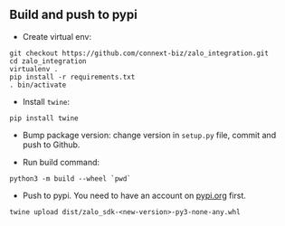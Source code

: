 ## Build and push to pypi
- Create virtual env:
```
git checkout https://github.com/connext-biz/zalo_integration.git
cd zalo_integration
virtualenv .
pip install -r requirements.txt
. bin/activate
```

- Install `twine`:
```
pip install twine
```

- Bump package version: change version in `setup.py` file, commit and push to Github.

- Run build command:
```
python3 -m build --wheel `pwd`
```

- Push to pypi. You need to have an account on [pypi.org](https://pypi.org/) first.
```
twine upload dist/zalo_sdk-<new-version>-py3-none-any.whl
```
